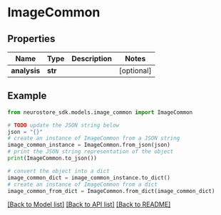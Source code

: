 # ImageCommon


## Properties

Name | Type | Description | Notes
------------ | ------------- | ------------- | -------------
**analysis** | **str** |  | [optional] 

## Example

```python
from neurostore_sdk.models.image_common import ImageCommon

# TODO update the JSON string below
json = "{}"
# create an instance of ImageCommon from a JSON string
image_common_instance = ImageCommon.from_json(json)
# print the JSON string representation of the object
print(ImageCommon.to_json())

# convert the object into a dict
image_common_dict = image_common_instance.to_dict()
# create an instance of ImageCommon from a dict
image_common_from_dict = ImageCommon.from_dict(image_common_dict)
```
[[Back to Model list]](../README.md#documentation-for-models) [[Back to API list]](../README.md#documentation-for-api-endpoints) [[Back to README]](../README.md)


